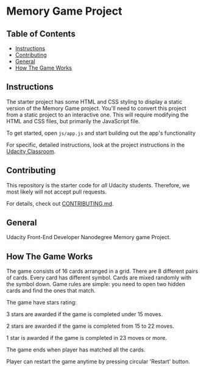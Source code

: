 # Memory Game Project

## Table of Contents

* [Instructions](#instructions)
* [Contributing](#contributing)
* [General](#general)
* [How The Game Works](#howthegameworks)

## Instructions

The starter project has some HTML and CSS styling to display a static version of the Memory Game project. You'll need to convert this project from a static project to an interactive one. This will require modifying the HTML and CSS files, but primarily the JavaScript file.

To get started, open `js/app.js` and start building out the app's functionality

For specific, detailed instructions, look at the project instructions in the [Udacity Classroom](https://classroom.udacity.com/me).

## Contributing

This repository is the starter code for _all_ Udacity students. Therefore, we most likely will not accept pull requests.

For details, check out [CONTRIBUTING.md](CONTRIBUTING.md).

## General

Udacity Front-End Developer Nanodegree Memory game Project.

## How The Game Works

The game consists of 16 cards arranged in a grid. There are 8 different pairs of cards. Every card has different symbol. Cards are mixed randomly with the symbol down.
Game rules are simple: you need to open two hidden cards and find the ones that match.

The game have stars rating:

3 stars are awarded if the game is completed under 15 moves.

2 stars are awarded if the game is completed from 15 to 22 moves.

1 star is awarded if the game is completed in 23 moves or more.


The game ends when player has matched all the cards.

Player can restart the game anytime by pressing circular 'Restart' button.
